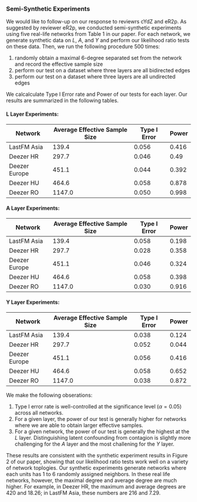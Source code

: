 ### Semi-Synthetic Experiments

We would like to follow-up on our response to reviewrs cYdZ and eR2p. As suggested by reviewer eR2p, we conducted semi-synthetic experiments using five real-life networks from Table 1 in our paper. For each network, we generate synthetic data on $L$, $A$, and $Y$ and perform our likelihood ratio tests on these data. Then, we run the following procedure 500 times: 

1. randomly obtain a maximal 6-degree separated set from the network and record the effective sample size
2. perform our test on a dataset where three layers are all bidirected edges
3. perform our test on a dataset where three layers are all undirected edges

We calcalculate Type I Error rate and Power of our tests for each layer. Our results are summarized in the following tables. 

#### L Layer Experiments: 
| Network | Average Effective Sample Size  | Type I Error | Power |
| -------- | ------- | ------- | ------- |
| LastFM Asia | 139.4 | 0.056 | 0.416 | 
| Deezer HR | 297.7 | 0.046 | 0.49 |
| Deezer Europe | 451.1  | 0.044 | 0.392 |
| Deezer HU | 464.6 | 0.058 | 0.878 | 
| Deezer RO | 1147.0 | 0.050 | 0.998 |

#### A Layer Experiments:
| Network | Average Effective Sample Size  | Type I Error | Power |
| -------- | ------- | ------- | ------- |
| LastFM Asia | 139.4 | 0.058 | 0.198 |
| Deezer HR | 297.7 | 0.028 | 0.358 |
| Deezer Europe | 451.1 | 0.046 | 0.324 |
| Deezer HU | 464.6 | 0.058 | 0.398 |
| Deezer RO | 1147.0 | 0.030 |  0.916 |

#### Y Layer Experiments: 
| Network | Average Effective Sample Size  | Type I Error | Power |
| -------- | ------- | ------- | ------- |
| LastFM Asia | 139.4 | 0.038 | 0.124 |
| Deezer HR | 297.7 | 0.052 | 0.044 |
| Deezer Europe | 451.1 | 0.056 | 0.416 |
| Deezer HU | 464.6 | 0.058 | 0.652 |
| Deezer RO | 1147.0 | 0.038 | 0.872 |

We make the following obserations: 
1. Type I error rate is well-controlled at the significance level ($\alpha = 0.05$) across all networks.
2. For a given layer, the power of our test is generally higher for networks where we are able to obtain larger effective samples. 
3. For a given network, the power of our test is generally the highest at the $L$ layer. Distinguishing latent confounding from contagion is slightly more challenging for the $A$ layer and the most challening for the $Y$ layer. 

These results are consistent with the synthetic experiment results in Figure 2 of our paper, showing that our likelihood ratio tests work well on a variety of network toplogies. Our synthetic experiments generate networks where each units has 1 to 6 randomly assigned neighbors. In these real life networks, however, the maximal degree and average degree are much higher. For example, in Deezer HR, the maximum and average degrees are 420 and 18.26; in LastFM Asia, these numbers are 216 and 7.29.